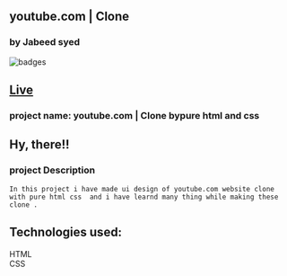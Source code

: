 ## youtube.com | Clone
### by Jabeed syed

![badges](https://img.shields.io/badge/rode.com-tailwindcss-brightgreen)

## [Live](https://youtube-uiclone.netlify.app/)

### project name: youtube.com | Clone bypure html and css
## Hy, there!!

### project Description
```
In this project i have made ui design of youtube.com website clone with pure html css  and i have learnd many thing while making these clone . 
```
## Technologies used:<br>
HTML <br>
CSS
